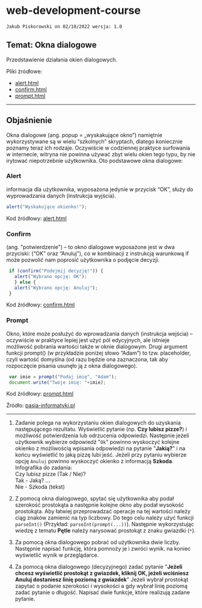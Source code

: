 # web-development-course

`Jakub Piskorowski on 02/10/2022 wersja: 1.0`

## Temat: Okna dialogowe

Przedstawienie działania okien dialogowych.

Pliki źródłowe: 
- [alert.html](alert.html)
- [confirm.html](confirm.html)
- [prompt.html](prompt.html)

---

## Objaśnienie

Okna dialogowe (ang. popup = „wyskakujące okno”) namiętnie wykorzystywane są w wielu “szkolnych” skryptach, dlatego koniecznie poznamy teraz ich rodzaje. Oczywiście w codziennej praktyce surfowania w internecie, witryna nie powinna używać zbyt wielu okien tego typu, by nie irytować niepotrzebnie użytkownika. Oto podstawowe okna dialogowe:

### Alert

informacja dla użytkownika, wyposażona jedynie w przycisk “OK”, służy do wyprowadzania danych (instrukcja wyjścia).
``` JavaScript
alert("Wyskakujące okienko!");
```
Kod źródłowy: [alert.html](alert.html)

### Confirm

(ang. "potwierdzenie") – to okno dialogowe wyposażone jest w dwa przyciski: (“OK” oraz “Anuluj”), co w kombinacji z instrukcją warunkową if może pozwolić nam poprosić użytkownika o podjęcie decyzji.
``` JavaScript
 if (confirm("Podejmij decyzję!")) {
   alert("Wybrano opcję: OK");
   } else {
   alert("Wybrano opcję: Anuluj");
 } 
```
Kod źródłowy: [confirm.html](confirm.html)

### Prompt

Okno, które może posłużyć do wprowadzania danych (instrukcja wejścia) – oczywiście w praktyce lepiej jest użyć pól edycyjnych, ale istnieje możliwość pobrania wartości także w oknie dialogowym. Drugi argument funkcji prompt() (w przykładzie poniżej słowo “Adam”) to tzw. placeholder, czyli wartość domyślna (od razu będzie ona zaznaczona, tak aby rozpoczęcie pisania usunęło ją z okna dialogowego).
``` JavaScript
 var imie = prompt("Podaj imię", "Adam");
 document.write("Twoje imię: "+imie);
 ```
 Kod źródłowy: [prompt.html](prompt.html)

 Źródło: [pasja-informatyki.pl](https://pasja-informatyki.pl/programowanie-webowe/alert-prompt-confirm/)


---

1. Zadanie polega na wykorzystaniu okien dialogowych do uzyskania następującego rezultatu. Wyświetlić pytanie (np. **Czy lubisz pizze?**) i możliwość potwierdzenia lub odrzucenia odpowiedzi. Następnie jeżeli użytkownik wybierze odpowiedź "`Ok`" powinno wyskoczyć kolejne okienko z możliwością wpisania odpowiedzi na pytanie "**Jakią?**" i na końcu wyświetlić to jaką pizzę lubi jeść. Jeżeli przy pytaniu wybierze opcję `Anuluj` powinno wyskoczyć okienko z informacją **Szkoda**. \
Infografika do zadania:  
Czy lubisz pizze (Tak / Nie)? \
  Tak - Jaką? ... \
  Nie - Szkoda (tekst)

2. Z pomocą okna dialogowego, spytać się użytkownika aby podał szerokość prostokąta a następnie kolejne okno aby podał wysokość prostokąta. Aby łatwiej przeprowadzać operacje na tej wartości należy ciąg znaków zamienić na typ liczbowy. Do tego celu należy użyć funkcji `parseInt()` (Przykład: `parseInt(prompt(...))`). Następnie wykorzystując wiedzę z tematu **Pętle** należy narysować prostokąt z znaku gwiazdki (`*`). 

3. Za pomocą okna dialogowego pobrać od użytkownika dwie liczby. Następnie napisać funkcję, która pomnoży je i zwróci wynik. na koniec wyświetlić wynik w przeglądarce. 
   
4. Za pomocą okna dialogowego (decyzyjnego) zadać pytanie "**Jeżeli chcesz wyświetlić prostokąt z gwiazdek, kliknij OK, jeżeli wciśniesz Anuluj dostaniesz linię poziomą z gwiazdek**" Jeżeli wybrał prostokąt zapytać o podanie szerokości i wysokości a gdy wybrał linię poziomą zadać pytanie o długość. Napisać dwie funkcje, które realizują zadane pytanie. 